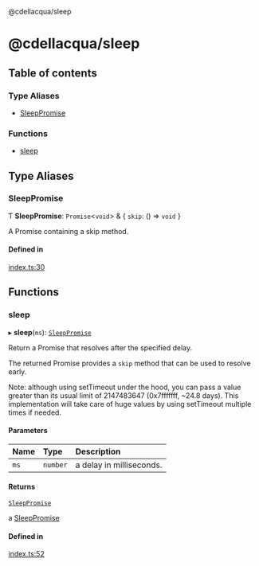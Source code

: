 @cdellacqua/sleep

# @cdellacqua/sleep

## Table of contents

### Type Aliases

- [SleepPromise](README.md#sleeppromise)

### Functions

- [sleep](README.md#sleep)

## Type Aliases

### SleepPromise

Ƭ **SleepPromise**: `Promise`<`void`\> & { `skip`: () => `void`  }

A Promise containing a skip method.

#### Defined in

[index.ts:30](https://github.com/cdellacqua/sleep.js/blob/main/src/lib/index.ts#L30)

## Functions

### sleep

▸ **sleep**(`ms`): [`SleepPromise`](README.md#sleeppromise)

Return a Promise that resolves after the specified delay.

The returned Promise provides a `skip` method that can
be used to resolve early.

Note: although using setTimeout under the hood, you can pass a value greater than
its usual limit of 2147483647 (0x7fffffff, ~24.8 days). This implementation
will take care of huge values by using setTimeout multiple times if needed.

#### Parameters

| Name | Type | Description |
| :------ | :------ | :------ |
| `ms` | `number` | a delay in milliseconds. |

#### Returns

[`SleepPromise`](README.md#sleeppromise)

a [SleepPromise](README.md#sleeppromise)

#### Defined in

[index.ts:52](https://github.com/cdellacqua/sleep.js/blob/main/src/lib/index.ts#L52)
